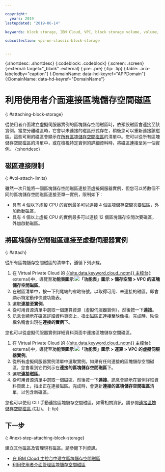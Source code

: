 ```yaml
---

copyright:
  years: 2019
lastupdated: "2019-06-14"

keywords: block storage, IBM Cloud, VPC, block storage volume, volume, volume attachment, virtual server instance, instance

subcollection: vpc-on-classic-block-storage


---
```


{:shortdesc: .shortdesc}
{:codeblock: .codeblock}
{:screen: .screen}
{:external: target="_blank" .external}
{:pre: .pre}
{:tip: .tip}
{:table: .aria-labeledby="caption"}
{:DomainName: data-hd-keyref="APPDomain"}
{:DomainName: data-hd-keyref="DomainName"}

# 利用使用者介面連接區塊儲存空間磁區
{: #attaching-block-storage}

從使用者介面建立虛擬伺服器實例的區塊儲存空間磁區時，依預設磁區會連接至該實例。當您分離磁區時，它會以未連接的磁區形式存在，稍後您可以重新連接該磁區。這些可用的磁區會顯示在[所有區塊儲存空間磁區](/docs/vpc-on-classic-block-storage?topic=vpc-on-classic-block-storage-viewing-block-storage#viewvols)的清單中。您可以從所有區塊儲存空間磁區的清單中，或在檢視特定實例的詳細資料時，將磁區連接至另一個實例。
{:shortdesc}

## 磁區連接限制
{: #vol-attach-limits}

雖然一次只能將一個區塊儲存空間磁區連接至虛擬伺服器實例，但您可以將數個不同的區塊儲存空間磁區連接至單一實例，限制如下：

* 具有 4 個以下虛擬 CPU 的實例最多可以連接 4 個區塊儲存空間次要磁區，外加啟動磁區。
* 具有 4 個以上虛擬 CPU 的實例最多可以連接 12 個區塊儲存空間次要磁區，外加啟動磁區。

## 將區塊儲存空間磁區連接至虛擬伺服器實例
{: #attach}

從所有區塊儲存空間磁區的清單中，遵循下列步驟。

1. 在 Virtual Private Cloud 的 [{{site.data.keyword.cloud_notm}} 主控台](https://{DomainName}/vpc){: external}中，導覽至**功能表圖示 ![「功能表」圖示](../../icons/icon_hamburger.svg) > 儲存空間 > VPC 的區塊儲存空間磁區**。
1. 在磁區清單中，按一下列尾端的省略符號，以取得可用、未連接的磁區。即會顯示特定動作快速功能表。
1. 選取**連接至實例**。
1. 從可用資源清單中選取一個運算資源（虛擬伺服器實例），然後按一下**連接**。
1. 訊息會顯示在磁區詳細資料頁面上，指出磁區正連接至映像檔。完成時，映像檔名稱會出現在**連接的實例**下。

您也可以從虛擬伺服器實例詳細資料頁面中連接區塊儲存空間磁區。

1. 在 Virtual Private Cloud 的 [{{site.data.keyword.cloud_notm}} 主控台](https://{DomainName}/vpc){: external}中，導覽至**功能表圖示 ![「功能表」圖示](../../icons/icon_hamburger.svg) > 運算 > VPC 的虛擬伺服器實例**。
1. 從所有虛擬伺服器實例清單中選取實例。如果有任何連接的區塊儲存空間磁區，您會看到它們列示在**連接的區塊儲存空間磁區**下。
1. 選取**連接磁區**。
1. 從可用資源清單中選取一個磁區，然後按一下**連接**。訊息會顯示在實例詳細資料頁面上，指出正在連接磁區。完成時，會更新**連接的區塊儲存空間磁區**清單，以包含新磁區。

您也可以使用 CLI 手動連接區塊儲存空間磁區。如需相關資訊，請參閱[連接區塊儲存空間磁區 (CLI)](/docs/vpc-on-classic-block-storage?topic=vpc-on-classic-block-storage-attaching-block-storage-cli)。
{: tip}

## 下一步
{: #next-step-attaching-block-storage}

建立其他磁區及管理現有磁區。請參閱下列資訊。

* [在 IBM Cloud 主控台中建立區塊儲存空間磁區](/docs/vpc-on-classic-block-storage?topic=vpc-on-classic-block-storage-creating-block-storage)
* [利用使用者介面管理區塊儲存空間磁區](/docs/vpc-on-classic-block-storage?topic=vpc-on-classic-block-storage-managing-block-storage)
